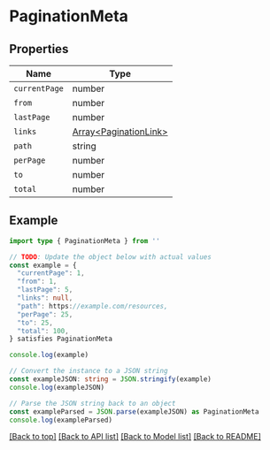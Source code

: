 
# PaginationMeta


## Properties

Name | Type
------------ | -------------
`currentPage` | number
`from` | number
`lastPage` | number
`links` | [Array&lt;PaginationLink&gt;](PaginationLink.md)
`path` | string
`perPage` | number
`to` | number
`total` | number

## Example

```typescript
import type { PaginationMeta } from ''

// TODO: Update the object below with actual values
const example = {
  "currentPage": 1,
  "from": 1,
  "lastPage": 5,
  "links": null,
  "path": https://example.com/resources,
  "perPage": 25,
  "to": 25,
  "total": 100,
} satisfies PaginationMeta

console.log(example)

// Convert the instance to a JSON string
const exampleJSON: string = JSON.stringify(example)
console.log(exampleJSON)

// Parse the JSON string back to an object
const exampleParsed = JSON.parse(exampleJSON) as PaginationMeta
console.log(exampleParsed)
```

[[Back to top]](#) [[Back to API list]](../README.md#api-endpoints) [[Back to Model list]](../README.md#models) [[Back to README]](../README.md)


